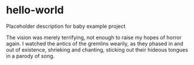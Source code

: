 # hello-world
Placeholder description for baby example project

The vision was merely terrifying, not enough to raise my hopes of horror again. I watched the antics of the gremlins wearily, as they phased in and out of existence, shrieking and chanting, sticking out their hideous tongues in a parody of song.
